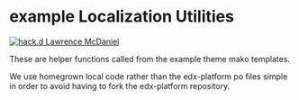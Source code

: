 # example Localization Utilities

[![hack.d Lawrence McDaniel](https://img.shields.io/badge/hack.d-Lawrence%20McDaniel-orange.svg)](https://lawrencemcdaniel.com)

These are helper functions called from the example theme mako templates.

We use homegrown local code rather than the edx-platform po files
simple in order to avoid having to fork the edx-platform repository.
